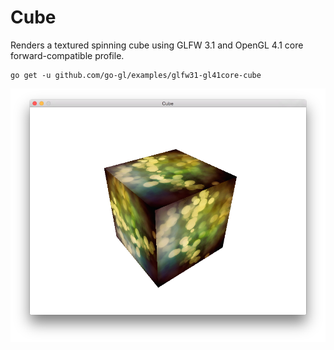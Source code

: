 Cube
====

Renders a textured spinning cube using GLFW 3.1 and OpenGL 4.1 core forward-compatible profile.

```
go get -u github.com/go-gl/examples/glfw31-gl41core-cube
```

![Screenshot](./Screenshot.png)

